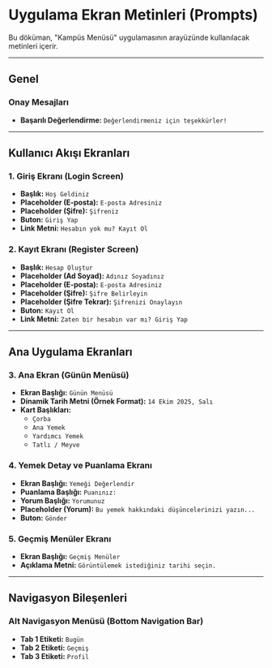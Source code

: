 # Uygulama Ekran Metinleri (Prompts)

Bu döküman, "Kampüs Menüsü" uygulamasının arayüzünde kullanılacak metinleri içerir.

---

## Genel

### Onay Mesajları
- **Başarılı Değerlendirme:** `Değerlendirmeniz için teşekkürler!`

---

## Kullanıcı Akışı Ekranları

### 1. Giriş Ekranı (Login Screen)
- **Başlık:** `Hoş Geldiniz`
- **Placeholder (E-posta):** `E-posta Adresiniz`
- **Placeholder (Şifre):** `Şifreniz`
- **Buton:** `Giriş Yap`
- **Link Metni:** `Hesabın yok mu? Kayıt Ol`

### 2. Kayıt Ekranı (Register Screen)
- **Başlık:** `Hesap Oluştur`
- **Placeholder (Ad Soyad):** `Adınız Soyadınız`
- **Placeholder (E-posta):** `E-posta Adresiniz`
- **Placeholder (Şifre):** `Şifre Belirleyin`
- **Placeholder (Şifre Tekrar):** `Şifrenizi Onaylayın`
- **Buton:** `Kayıt Ol`
- **Link Metni:** `Zaten bir hesabın var mı? Giriş Yap`

---

## Ana Uygulama Ekranları

### 3. Ana Ekran (Günün Menüsü)
- **Ekran Başlığı:** `Günün Menüsü`
- **Dinamik Tarih Metni (Örnek Format):** `14 Ekim 2025, Salı`
- **Kart Başlıkları:**
    - `Çorba`
    - `Ana Yemek`
    - `Yardımcı Yemek`
    - `Tatlı / Meyve`

### 4. Yemek Detay ve Puanlama Ekranı
- **Ekran Başlığı:** `Yemeği Değerlendir`
- **Puanlama Başlığı:** `Puanınız:`
- **Yorum Başlığı:** `Yorumunuz`
- **Placeholder (Yorum):** `Bu yemek hakkındaki düşüncelerinizi yazın...`
- **Buton:** `Gönder`

### 5. Geçmiş Menüler Ekranı
- **Ekran Başlığı:** `Geçmiş Menüler`
- **Açıklama Metni:** `Görüntülemek istediğiniz tarihi seçin.`

---

## Navigasyon Bileşenleri

### Alt Navigasyon Menüsü (Bottom Navigation Bar)
- **Tab 1 Etiketi:** `Bugün`
- **Tab 2 Etiketi:** `Geçmiş`
- **Tab 3 Etiketi:** `Profil`